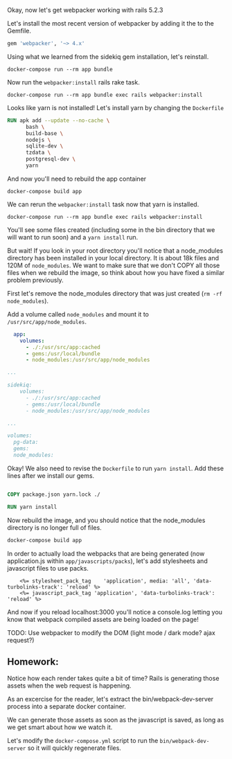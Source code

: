 Okay, now let's get webpacker working with rails 5.2.3

Let's install the most recent version of webpacker by adding it the to the Gemfile.

```ruby
gem 'webpacker', '~> 4.x'
```

Using what we learned from the sidekiq gem installation, let's reinstall.

```
docker-compose run --rm app bundle
```

Now run the `webpacker:install` rails rake task.

```
docker-compose run --rm app bundle exec rails webpacker:install
```

Looks like yarn is not installed! Let's install yarn by changing the `Dockerfile`

```Dockerfile
RUN apk add --update --no-cache \
      bash \
      build-base \
      nodejs \
      sqlite-dev \
      tzdata \
      postgresql-dev \
      yarn
```

And now you'll need to rebuild the app container

```
docker-compose build app
```

We can rerun the `webpacker:install` task now that yarn is installed.

```
docker-compose run --rm app bundle exec rails webpacker:install
```

You'll see some files created (including some in the bin directory that we will want to run soon) and a `yarn install` run.

But wait! If you look in your root directory you'll notice that a node_modules directory has been installed in your local directory. It is about 18k files and 120M of `node_modules`. We want to make sure that we don't COPY all those files when we rebuild the image, so think about how you have fixed a similar problem previously.

First let's remove the node_modules directory that was just created (`rm -rf node_modules`).

Add a volume called `node_modules` and mount it to `/usr/src/app/node_modules`.

```yaml
  app:
    volumes:
      - ./:/usr/src/app:cached
      - gems:/usr/local/bundle
      - node_modules:/usr/src/app/node_modules

...

sidekiq:
    volumes:
      - ./:/usr/src/app:cached
      - gems:/usr/local/bundle
      - node_modules:/usr/src/app/node_modules

...

volumes:
  pg-data:
  gems:
  node_modules:
```

Okay! We also need to revise the `Dockerfile` to run `yarn install`. Add these lines after we install our gems.

```Dockerfile

COPY package.json yarn.lock ./

RUN yarn install

```

Now rebuild the image, and you should notice that the node_modules directory is no longer full of files.

```bash
docker-compose build app
```

In order to actually load the webpacks that are being generated (now application.js within `app/javascripts/packs`), let's add stylesheets and javascript files to use packs.

```erb
    <%= stylesheet_pack_tag    'application', media: 'all', 'data-turbolinks-track': 'reload' %>
    <%= javascript_pack_tag 'application', 'data-turbolinks-track': 'reload' %>
```

And now if you reload localhost:3000 you'll notice a console.log letting you know that webpack compiled assets are being loaded on the page!

TODO: Use webpacker to modify the DOM (light mode / dark mode? ajax request?)

## Homework:

Notice how each render takes quite a bit of time? Rails is generating those assets when the web request is happening.

As an excercise for the reader, let's extract the bin/webpack-dev-server process into a separate docker container.

We can generate those assets as soon as the javascript is saved, as long as we get smart about how we watch it.

Let's modify the `docker-compose.yml` script to run the `bin/webpack-dev-server` so it will quickly regenerate files.
